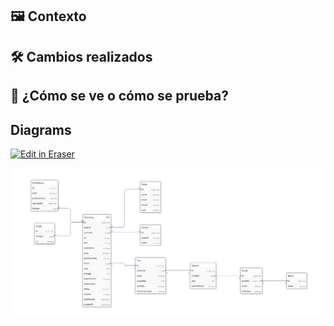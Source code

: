 ## 🖼️ Contexto

## 🛠️ Cambios realizados

## 🧐 ¿Cómo se ve o cómo se prueba?

## Diagrams
<p><a target="_blank" href="https://app.eraser.io/workspace/ybrnC1sLH9LDK1XZUIi8" id="edit-in-eraser-github-link"><img alt="Edit in Eraser" src="https://firebasestorage.googleapis.com/v0/b/second-petal-295822.appspot.com/o/images%2Fgithub%2FOpen%20in%20Eraser.svg?alt=media&amp;token=968381c8-a7e7-472a-8ed6-4a6626da5501"></a></p>
<a href="/docs/er-string-1.eraserdiagram" data-element-id="GkLbHLMFjIpwV_w8IMZDH"><img src="/.eraser/ybrnC1sLH9LDK1XZUIi8___ZlrSDV3insg3czTrTVvyi6NvBcs2___---diagram----dc29aafe6ff06d76081e73168f910bbd-string.png" alt="" data-element-id="GkLbHLMFjIpwV_w8IMZDH" /></a>
